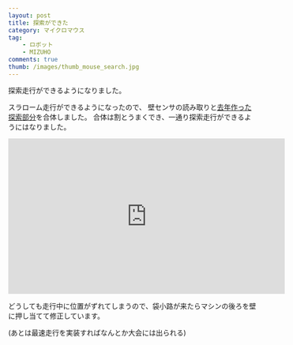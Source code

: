 ```yaml
---
layout: post
title: 探索ができた
category: マイクロマウス
tag:
    - ロボット
    - MIZUHO
comments: true
thumb: /images/thumb_mouse_search.jpg
---
```

探索走行ができるようになりました。  


スラローム走行ができるようになったので、
壁センサの読み取りと[去年作った探索部分](http://titech-ssr.blog.jp/archives/1046800312.html)を合体しました。
合体は割とうまくでき、一通り探索走行ができるようにはなりました。

<iframe width="560" height="315" src="https://www.youtube.com/embed/WXbzCeoh8bw" frameborder="0" allowfullscreen></iframe>

どうしても走行中に位置がずれてしまうので、袋小路が来たらマシンの後ろを壁に押し当てて修正しています。

(あとは最速走行を実装すればなんとか大会には出られる)
